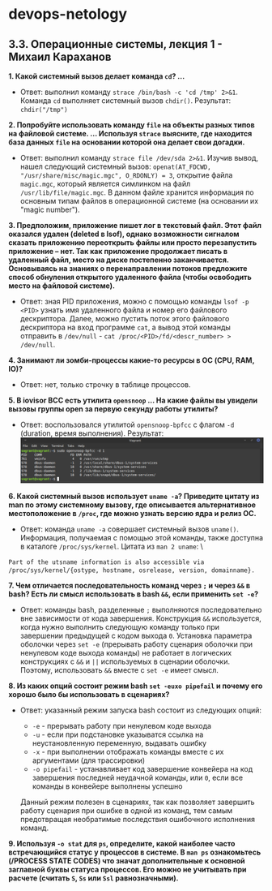 # devops-netology

## 3.3. Операционные системы, лекция 1 - Михаил Караханов

**1. Какой системный вызов делает команда `cd`? ...**
- Ответ: выполнил команду `strace /bin/bash -c 'cd /tmp' 2>&1`. Команда `cd` выполняет системный вызов `chdir()`. Результат: \
`chdir("/tmp")`

**2. Попробуйте использовать команду `file` на объекты разных типов на файловой системе. ... Используя `strace` выясните, где находится база данных `file` на основании которой она делает свои догадки.**
- Ответ: выполнил команду `strace file /dev/sda 2>&1`. Изучив вывод, нашел следующий системный вызов: `openat(AT_FDCWD, "/usr/share/misc/magic.mgc", O_RDONLY) = 3`, открытие файла `magic.mgc`, который является симлинком на файл `/usr/lib/file/magic.mgc`. В данном файле хранится информация по основным типам файлов в операционной системе (на основании их "magic number").

**3. Предположим, приложение пишет лог в текстовый файл. Этот файл оказался удален (deleted в lsof), однако возможности сигналом сказать приложению переоткрыть файлы или просто перезапустить приложение – нет. Так как приложение продолжает писать в удаленный файл, место на диске постепенно заканчивается. Основываясь на знаниях о перенаправлении потоков предложите способ обнуления открытого удаленного файла (чтобы освободить место на файловой системе).**
- Ответ: зная PID приложения, можно с помощью команды `lsof -p <PID>` узнать имя удаленного файла и номер его файлового дескриптора. Далее, можно пустить поток этого файлового дескриптора на вход программе `cat`, а вывод этой команды отправить в `/dev/null` - `cat /proc/<PID>/fd/<descr_number> > /dev/null`.

**4. Занимают ли зомби-процессы какие-то ресурсы в ОС (CPU, RAM, IO)?**
- Ответ: нет, только строчку в таблице процессов.
  
**5. В iovisor BCC есть утилита `opensnoop` ... На какие файлы вы увидели вызовы группы open за первую секунду работы утилиты?**
- Ответ: воспользовался утилитой `opensnoop-bpfcc` c флагом `-d` (duration, время выполнения). Результат: \
![opensnoop example](./opensnoop.png)

**6. Какой системный вызов использует `uname -a`? Приведите цитату из man по этому системному вызову, где описывается альтернативное местоположение в `/proc`, где можно узнать версию ядра и релиз ОС.**
- Ответ: команда `uname -a` совершает системный вызов `uname()`. Информация, получаемая с помощью этой команды, также доступна в каталоге `/proc/sys/kernel`. Цитата из `man 2 uname`: \
```
Part of the utsname information is also accessible via /proc/sys/kernel/{ostype, hostname, osrelease, version, domainname}.
```

**7. Чем отличается последовательность команд через `;` и через `&&` в bash? Есть ли смысл использовать в bash `&&`, если применить `set -e`?**
- Ответ: команды bash, разделенные `;` выполняются последовательно вне зависимости от кода завершения. Конструкция `&&` используется, когда нужно выполнить следующую команду только при завершении предыдущей с кодом выхода `0`. Установка параметра оболочки через `set -e` (прерывать работу сценария оболочки при ненулевом коде выхода команды) не работает в логических конструкциях с `&&` и `||` используемых в сценарии оболочки. Поэтому, использовать `&&` вместе с `set -e` имеет смысл.
  
**8. Из каких опций состоит режим bash `set -euxo pipefail` и почему его хорошо было бы использовать в сценариях?**
- Ответ: указанный режим запуска bash состоит из следующих опций:
  * `-e` \- прерывать работу при ненулевом коде выхода
  * `-u` \- если при подстановке указыватся ссылка на неустановленную переменную, выдавать ошибку
  * `-x` \- при выполнении отображать команды вместе с их аргументами (для трассировки)
  * `-o pipefail` \- устанавливает код завершение конвейера на код завершения последней неудачной команды, или `0`, если все команды в конвейере выполнены успешно

  Данный режим полезен в сценариях, так как позволяет завершить работу сценария при ошибке в одной из команд, тем самым предотвращая необратимые последствия ошибочного исполнения команд.

**9. Используя `-o stat` для `ps`, определите, какой наиболее часто встречающийся статус у процессов в системе. В `man ps` ознакомьтесь (/PROCESS STATE CODES) что значат дополнительные к основной заглавной буквы статуса процессов. Его можно не учитывать при расчете (считать `S`, `Ss` или `Ssl` равнозначными).**